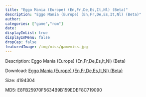 ```yaml
---
title: "Eggo Mania (Europe) (En,Fr,De,Es,It,Nl) (Beta)"
description: "Eggo Mania (Europe) (En,Fr,De,Es,It,Nl) (Beta)"
author: 
categories: ["game","rom"]
date: 
displayInList: true
displayInMenu: false
dropCap: false
featuredImage: /img/miss/gamemiss.jpg
---
```


Description: Eggo Mania (Europe) (En,Fr,De,Es,It,Nl) (Beta)

Download: <a style="text-decoration:underline;" href="https://mega.nz/#!fGJGTCDQ!ntZgJqsTA-z6PSTLo6bf5OBjrMs0qD-9_Yuisae8Kwk" target = "_blank" rel = "nofollow" > Eggo Mania (Europe) (En,Fr,De,Es,It,Nl) (Beta)</a>

Size: 4194304

MD5: E8FB25970F5634B9B159EDEF8C719090

